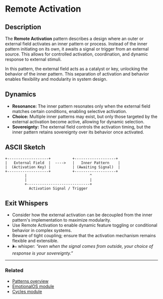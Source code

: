 # Remote Activation

## Description

The **Remote Activation** pattern describes a design where an outer or external field activates an inner pattern or process. Instead of the inner pattern initiating on its own, it awaits a signal or trigger from an external source. This allows for controlled activation, coordination, and dynamic response to external stimuli.

In this pattern, the external field acts as a catalyst or key, unlocking the behavior of the inner pattern. This separation of activation and behavior enables flexibility and modularity in system design.

## Dynamics

- **Resonance:** The inner pattern resonates only when the external field matches certain conditions, enabling selective activation.
- **Choice:** Multiple inner patterns may exist, but only those targeted by the external activation become active, allowing for dynamic selection.
- **Sovereignty:** The external field controls the activation timing, but the inner pattern retains sovereignty over its behavior once activated.

## ASCII Sketch

```
+-------------------+          +-------------------+
|   External Field  |  ---->   |   Inner Pattern    |
|  (Activation Key) |          | (Awaiting Signal)  |
+-------------------+          +-------------------+
         |                             ^
         |                             |
         +-----------------------------+
           Activation Signal / Trigger
```

## Exit Whispers

- Consider how the external activation can be decoupled from the inner pattern's implementation to maximize modularity.
- Use Remote Activation to enable dynamic feature toggling or conditional behavior in complex systems.
- Beware of tight coupling; ensure that the activation mechanism remains flexible and extensible.
- 🌬 whisper: _“even when the signal comes from outside, your choice of response is your sovereignty.”_

---

### Related

- [Patterns overview](./README.md)
- [EmotionalOS module](../modules/emotional.md)
- [Cycles module](../modules/cycles.md)
